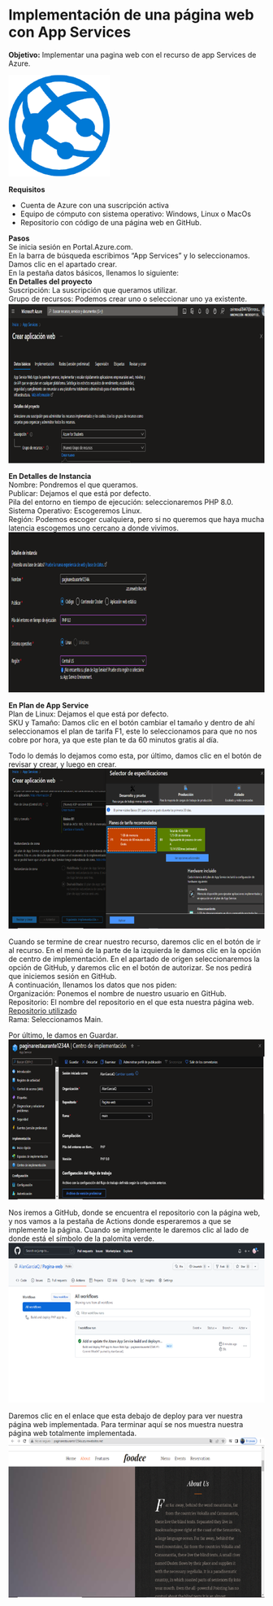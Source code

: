 # Implementación de una página web con App Services
**Objetivo:** Implementar una pagina web con el recurso de app Services de Azure.

![](/imagenes/app%20services.png)

**Requisitos**
- Cuenta de Azure con una suscripción activa
- Equipo de cómputo con sistema operativo: Windows, Linux o MacOs
- Repositorio con código de una página web en GitHub. 
 

**Pasos**  
Se inicia sesión en Portal.Azure.com.  
En la barra de búsqueda escribimos “App Services” y lo seleccionamos.  
Damos clic en el apartado crear.  
En la pestaña datos básicos, llenamos lo siguiente:  
**En Detalles del proyecto**  
Suscripción: La suscripción que queramos utilizar.  
Grupo de recursos: Podemos crear uno o seleccionar uno ya existente.
![Imagen 1](/imagenes/Imagen1.png)

**En Detalles de Instancia**  
Nombre: Pondremos el que queramos.    
Publicar: Dejamos el que está por defecto.  
Pila del entorno en tiempo de ejecución: seleccionaremos PHP 8.0.  
Sistema Operativo: Escogeremos Linux.  
Región: Podemos escoger cualquiera, pero si no queremos que haya mucha latencia escogemos uno cercano a donde vivimos.
![](/imagenes/Imagen2.png)

**En Plan de App Service**  
Plan de Linux: Dejamos el que está por defecto.  
SKU y Tamaño: Damos clic en el botón cambiar el tamaño y dentro de ahí seleccionamos el plan de tarifa F1, este lo seleccionamos para que no nos cobre por hora, ya que este plan te da 60 minutos gratis al día. 

Todo lo demás lo dejamos como esta, por último, damos clic en el botón de revisar y crear, y luego en crear.
![](/imagenes/Imagen3.png)

Cuando se termine de crear nuestro recurso, daremos clic en el botón de ir al recurso. 
En el menú de la parte de la izquierda le damos clic en la opción de centro de implementación.
En el apartado de origen seleccionaremos la opción de GitHub, y daremos clic en el botón de autorizar. Se nos pedirá que iniciemos sesión en GitHub.  
A continuación, llenamos los datos que nos piden:  
Organización: Ponemos el nombre de nuestro usuario en GitHub.  
Repositorio: El nombre del repositorio en el que esta nuestra página web. [Repositorio utilizado](https://github.com/AlanGarciaQ/Pagina-web)  
Rama: Seleccionamos Main.

Por último, le damos en Guardar. 
![](/imagenes/Imagen4.png)

Nos iremos a GitHub, donde se encuentra el repositorio con la página web, y nos vamos a la pestaña de Actions donde esperaremos a que se implemente la página. Cuando se implemente le daremos clic al lado de donde está el símbolo de la palomita verde.
![](/imagenes/Imagen5.png)

Daremos clic en el enlace que esta debajo de deploy para ver nuestra página web implementada. Para terminar aquí se nos muestra nuestra página web totalmente implementada.
![](/imagenes/Imagen6.png)
